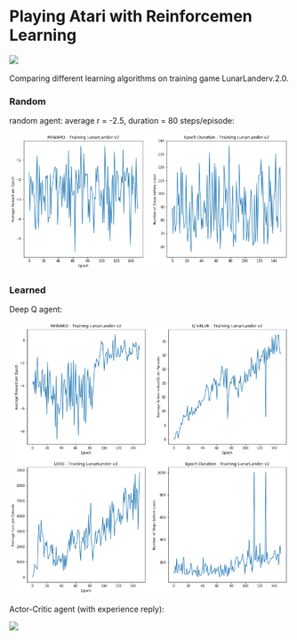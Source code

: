 # Playing Atari with Reinforcemen Learning


<img src=https://raw.githubusercontent.com/celisun/2017-18Playing_Atari_with_Reinforcement_Learning/master/results_table.png width="450">

Comparing different learning algorithms on training game LunarLanderv.2.0.

### Random 
random agent: average r = -2.5, duration = 80 steps/episode:

<img src="https://raw.githubusercontent.com/celisun/2017-18Playing_Atari_with_DeepQLearning/master/results-random.png" width="550">

### Learned
Deep Q agent: 

<img src="https://raw.githubusercontent.com/celisun/2017-18Playing_Atari_with_DeepQLearning/master/results-Q.png" width="550">

Actor-Critic agent (with experience reply):

<img src=https://raw.githubusercontent.com/celisun/2017-18Playing_Atari_with_Reinforcement_Learning/master/results-AC-replay.png width="550">
